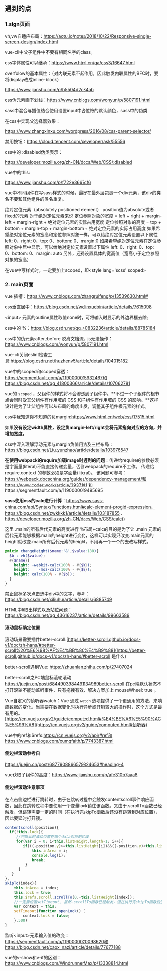 ## 遇到的点



### 1.sign页面

vh,vw自适应布局：<https://aotu.io/notes/2018/10/22/Responsive-single-screen-design/index.html>

vue-cli中父子组件中不要有相同名字的class。

css字体属性可以继承：<https://www.html.cn/qa/css3/16647.html>

overfolow的基本属性：（对内联元素不起作用，因此触发内联属性的BFC时，要将display改成inline-block）

<https://www.jianshu.com/p/b5504d2c34ab>

css伪元素画下划线：<https://www.cnblogs.com/wonyun/p/5807191.html>

sass中混合与插值结合使用设置input中占位符的默认颜色，sass中的伪类

在css中实现父选择器效果：

<https://www.zhangxinxu.com/wordpress/2016/08/css-parent-selector/>

禁用按钮：<https://cloud.tencent.com/developer/ask/55556>

css中的 :disabled伪类表示：

<https://developer.mozilla.org/zh-CN/docs/Web/CSS/:disabled>

vue中的this:

<https://www.jianshu.com/p/f722e3667cf6>

vue中不同组件在写sass样式的时候，最好在最外层包裹一个div元素，该div的类名不要和其他组件的类名重复。



绝对定位元素（absolutely positioned element）
position值为absolute或者fixed的元素
对于绝对定位元素来说
定位参照对象的宽度 = left + right + margin-left + margin-right + 绝对定位元素的实际占用宽度
定位参照对象的高度 = top + bottom + margin-top + margin-bottom + 绝对定位元素的实际占用高度
如果希望绝对定位元素的宽高和定位参照对象一样，可以给绝对定位元素设置以下属性
left: 0、right: 0、top: 0、bottom: 0、margin:0
如果希望绝对定位元素在定位参照对象中居中显示，可以给绝对定位元素设置以下属性
left: 0、right: 0、top: 0、bottom: 0、margin: auto
另外，还得设置具体的宽高值（宽高小于定位参照对象的宽高）



在vue中写样式时，一定要加上scoped，即\<style lang='scss' scoped>



### 2. main页面

vue 插槽：https://www.cnblogs.com/zhangruifeng/p/13539630.html#

css垂直居中：https://blog.csdn.net/wolinxuebin/article/details/7615098

\<input> 元素的outline属性取值none时，可将输入时显示的外边界框去除;

css中的 %：https://blog.csdn.net/qq_40832236/article/details/88785184

css中的伪元素:after,:before 脱离文档流，js无法操作：https://www.cnblogs.com/wonyun/p/5807191.html

vue-cli关闭eslint检查工具:https://blog.csdn.net/huzhenv5/article/details/104015182



vue中的scoped和scoped穿透：https://segmentfault.com/a/1190000015932467和https://blog.csdn.net/qq_41800366/article/details/107062781

vue的 `scoped` ，父组件的样式将不会渗透到子组件中。**不过一个子组件的根节点会同时受其父组件有作用域的 CSS 和子组件有作用域的 CSS 的影响。**这样设计是为了让父组件可以从布局的角度出发，调整其子组件根元素的样式。



css中我知道你不知道的负margin:https://www.html.cn/web/css/17515.html

如果**没有设定width属性，设定负margin-left/right会将元素拖向对应的方向，并增加宽度。**



css中深入理解浮动元素与margin负值用法及三栏布局：https://blog.csdn.net/Liu_yunzhao/article/details/103976547



**在使用webpack的require加载image时遇到的问题**：传递给require的参数必须是字面量(literal)不能直接传递变量，否则webpack的require不工作。 传递给 require.context 的参数必须是字面量(literal)。 该问题可参考：https://webpack.docschina.org/guides/dependency-management/和 https://www.coder.work/article/3937181 和https://segmentfault.com/a/1190000019495695



**sass使用css的calc进行计算**：https://www.sass-china.com/api/Syntax/Functions.html#calc-element-progid-expression、https://blog.csdn.net/zwkkkk1/article/details/103187855 、https://developer.mozilla.org/zh-CN/docs/Web/CSS/calc()

这里 .main的所有后代元素的高度进行 %布局+calc的目的是为了让  .main 元素的后代元素能够根据.main的height进行变化，这样可以实现只改变.main元素的height就改变.main所有后代元素的height，不用再一个一个的去改写样式。

```scss
@mixin changeHeight($name:'&',$value:180){
  $b : vh($value);
  #{$name}{
    height: -webkit-calc(100% - #{$b});
    height:    -moz-calc(100% - #{$b});
    height: calc(100% - #{$b});
  }
}
```





禁止鼠标多次点击选中div中的文字，参考：https://blog.csdn.net/xiliuhu/article/details/6885749



HTML中li取出样式以及站位问题：https://blog.csdn.net/qq_43616237/article/details/99663589



#### 滚动鼠标确定位置

滚动场景需要插件better-scroll:[https://better-scroll.github.io/docs-v1/doc/zh-hans/#better-scroll%20%E6%98%AF%E4%BB%80%E4%B9%88](https://better-scroll.github.io/docs-v1/doc/zh-hans/#better-scroll 是什么)

better-scroll遇到Vue: https://zhuanlan.zhihu.com/p/27407024

better-scroll之PC端鼠标滚轮滚动 https://juejin.cn/post/6844903984491134989better-scroll 在pc端默认状态不打开滚轮不能动监听事件，只有拖拽有效，解决方案加上 mouseWheel: true 。



Vue自定义的侦听器watch：Vue 通过 `watch` 选项提供了一个更通用的方法，来响应数据的变化。当需要在数据变化时执行异步或开销较大的操作时，这个方式是最有用的。[https://cn.vuejs.org/v2/guide/computed.html#%E4%BE%A6%E5%90%AC%E5%99%A8](https://cn.vuejs.org/v2/guide/computed.html#侦听器)





vue中的ref和$refs:https://cn.vuejs.org/v2/api/#ref和https://www.cnblogs.com/xumqfaith/p/7743387.html



#### 侧边栏滚动参考自

https://juejin.cn/post/6877908866579824653#heading-4





vue获取子组件的高度：https://www.jianshu.com/p/afe310b7aaa8



#### 侧边栏滚动注意事项

在点击侧边栏进行跳转时，由于在跳转过程中会触发contentscroll事件响应函数，因此在跳转过程中要使用一个变量lock锁住该函数。又由于.scrollTo函数已经触发，但跳转需要一定的时间（在执行完skipTo函数后还没有跳转到对应位置），因此要延时打开锁。

```javascript
contentscroll(position){
  if(!this.lock){
     //判断此时滚动位置在哪个data对应的区域
     for(var i = 0; i<this.listHeight.length-1; i++){
        if(((-position.y)>=this.listHeight[i])&&((-position.y)<this.listHeight[i+1])){
        	this.inArea = i;
            console.log(i);
            break;
         }
      }
   }
},
skipTo(index){
	this.inArea = index;
	this.lock = true;
	this.$refs.scroll.scrollTo(0,-this.listHeight[index]);
	//一定要设置setTimeout, 虽然.scrollTo函数已经触发，但在执行完skipTo函数后还没有跳转到对应位置，因此要延时打开锁。
    var context = this;
    setTimeout(function openLock() {
        context.lock = false;
    },500)
}
```



监听\<input>元素输入值的改变：https://segmentfault.com/a/1190000020098620和https://blog.csdn.net/caox_nazi/article/details/77677188



vue的v-show和v-if的区别：https://www.cnblogs.com/WindrunnerMax/p/13338814.html